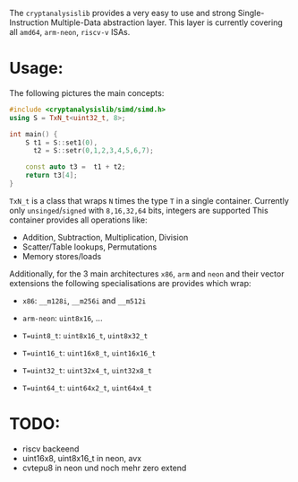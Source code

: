 The `cryptanalysislib` provides a very easy to use and strong Single-Instruction
Multiple-Data abstraction layer. This layer is currently covering all `amd64`,
`arm-neon`, `riscv-v` ISAs.

Usage:
======

The following pictures the main concepts:
```c++
#include <cryptanalysislib/simd/simd.h>
using S = TxN_t<uint32_t, 8>;

int main() {
    S t1 = S::set1(0), 
      t2 = S::setr(0,1,2,3,4,5,6,7);

    const auto t3 =  t1 + t2;
    return t3[4];
}
```

`TxN_t` is a class that wraps `N` times the type `T` in a single container. 
Currently only `unsinged`/`signed` with `8,16,32,64` bits, integers are supported
This container provides all operations like:
- Addition, Subtraction, Multiplication, Division
- Scatter/Table lookups, Permutations
- Memory stores/loads

Additionally, for the 3 main architectures `x86`, `arm` and `neon` and their 
vector extensions the following specialisations are provides which wrap:
- `x86`: `__m128i`, `__m256i` and `__m512i`
- `arm-neon`: `uint8x16`, ...

- `T=uint8_t`:  `uint8x16_t`, `uint8x32_t`
- `T=uint16_t`: `uint16x8_t`, `uint16x16_t`
- `T=uint32_t`: `uint32x4_t`, `uint32x8_t`
- `T=uint64_t`: `uint64x2_t`, `uint64x4_t`
 

 TODO:
 =====

 - riscv backeend
 - uint16x8, uint8x16_t in neon, avx
 - cvtepu8 in neon und noch mehr zero extend